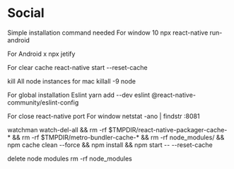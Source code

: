 # Social

Simple installation command needed For window 10 
npx react-native run-android

For Android x 
npx jetify   

For clear cache 
react-native start --reset-cache

kill All node instances for mac
killall -9 node

For global installation Eslint 
yarn add --dev eslint @react-native-community/eslint-config

For close react-native port For window 
netstat -ano | findstr :8081

watchman watch-del-all && 
rm -rf $TMPDIR/react-native-packager-cache-* &&
rm -rf $TMPDIR/metro-bundler-cache-* && 
rm -rf node_modules/ 
&& npm cache clean --force &&
npm install && 
npm start -- --reset-cache

delete node modules
rm -rf node_modules